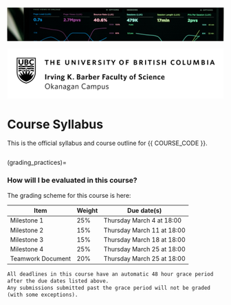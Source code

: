 ![](../images/header.jpg)

![](../images/UBCO_CMPS_header.jpg)

# Course Syllabus

This is the official syllabus and course outline for {{ COURSE_CODE }}.

```{warning} Please note that this syllabus is currently under active development, there may be typos or missing sections; treat this as a draft until the course starts!
```

(grading_practices)=
### How will I be evaluated in this course?

The grading scheme for this course is here:

| Item              | Weight | Due date(s)                |
|-------------------|--------|----------------------------|
| Milestone 1       | 25%    | Thursday March 4 at 18:00  |
| Milestone 2       | 15%    | Thursday March 11 at 18:00 |
| Milestone 3       | 15%    | Thursday March 18 at 18:00 |
| Milestone 4       | 25%    | Thursday March 25 at 18:00 |
| Teamwork Document | 20%    | Thursday March 25 at 18:00 |

```{attention} 
All deadlines in this course have an automatic 48 hour grace period after the due dates listed above.
Any submissions submitted past the grace period will not be graded (with some exceptions).
```

```{include} syllabus_bits/syllabus_01_highlights.md
```

```{include} syllabus_bits/syllabus_02_changelog.md
```

<!-- ```{include} syllabus_bits/syllabus_03_details.md
```

```{include} syllabus_bits/syllabus_04_tools.md
```

```{include} syllabus_bits/syllabus_05_taught.md
```

```{include} syllabus_bits/syllabus_06_doing_well.md
```

```{include} syllabus_bits/syllabus_07_integrity.md
```

```{include} syllabus_bits/syllabus_08_accommodations.md
```

```{include} syllabus_bits/syllabus_09_policies.md
```

```{include} syllabus_bits/syllabus_10_references.md
``` -->